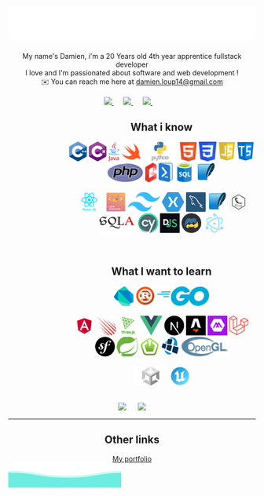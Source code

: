 <div align="center">
    <h1> <img src="src/images/style/welcome.svg" alt="Welcome to my account"> </h1>
    My name's Damien, i'm a 20 Years old 4th year apprentice fullstack developer <br />
    I love and I'm passionated about software and web development ! <br />
    ✉️ You can reach me here at <a href="mailto:damien.loup14@gmail.com">damien.loup14@gmail.com </a> <br /> <br />
    <a href="https://www.linkedin.com/in/damien-loup-797a94257/">
        <img src="https://img.shields.io/badge/-Damien%20Loup-blue?style=flat-square&logo=Linkedin&logoColor=white&link=https://www.linkedin.com/in/damien-loup-797a94257/" />
    </a>&nbsp;&nbsp;&nbsp;&nbsp;
    <a href="mailto:damien.loup14@gmail.com">
        <img src="https://img.shields.io/badge/-damien.loup@gmail.com-red?style=flat-square&logo=Gmail&logoColor=white&link=mailto:damien.loup14@gmail.com" />
    </a>&nbsp;&nbsp;&nbsp;&nbsp;
    <a href="https://github.com/dam277">
        <img src="https://img.shields.io/badge/-dam277-black?style=flat-square&logo=Github&logoColor=white&link=https://github.com/dam277" />
    </a>&nbsp;&nbsp;&nbsp;&nbsp;
</div>
<div align="center">
    <div>
        <dl><dd><dl><dd><dl><dd>
        <h2> What i know </h2>
        <!-- Languages -->
        <div>
            <img height="40" src="src/images/Cpp.png" />
            <img height="40" src="src/images/Csharp.png" />
            <img height="40" src="src/images/Java.png" />
            <img height="40" src="src/images/Swift.png" />
            <img height="40" src="src/images/Python.png" />
            <img height="40" src="src/images/Html.png" />
            <img height="40" src="src/images/Css.png" />
            <img height="40" src="src/images/Javascript.png" />
            <img height="40" src="src/images/Typescript.png" />
            <img height="40" src="src/images/Php.png" />
            <img height="40" src="src/images/Blade.png" />
            <img height="40" src="src/images/Powershell.png" />
            <img height="40" src="src/images/Sql.png" />
            <img height="40" src="src/images/Sqlite.png" />
        </div><br />
        <!-- Libraries / Frameworks -->
        <div>
            <img height="40" src="src/images/React.png" />
            <img height="40" src="src/images/StyledComponents.png" />
            <img height="40" src="src/images/Tailwind.png" />
            <img height="40" src="src/images/Xamarin.png" />
            <img height="40" src="src/images/Mysql.png" />
            <img height="40" src="src/images/Sqlite.png" />
            <img height="40" src="src/images/Flask.png" />
            <img height="40" src="src/images/Sqlalchemy.png" />
            <img height="40" src="src/images/Cypress.png" />
            <img height="40" src="src/images/DiscordJs.png" />
            <img height="40" src="src/images/DiscordPy.png" />
            <img height="40" src="src/images/Electron.png" />
        </div><br />
        <!-- Engines -->
        <div>
        </div><br />
        <h2> What I want to learn </h2>
        <!-- Languages -->
        <div>
            <img height="40" src="src/images/Dart.png" />
            <img height="40" src="src/images/Rust.png" />
            <img height="40" src="src/images/Go.png" />
        </div><br />
        <!-- Libraries / Frameworks -->
        <div>
            <img height="40" src="src/images/Angular.png" />
            <img height="40" src="src/images/Meteor.png" />
            <img height="40" src="src/images/Three.png" />
            <img height="40" src="src/images/Vue.png" />
            <img height="40" src="src/images/Next.png" />
            <img height="40" src="src/images/Astro.png" />
            <img height="40" src="src/images/Maui.png" />
            <img height="40" src="src/images/Laravel.png" />
            <img height="40" src="src/images/Symfony.png" />
            <img height="40" src="src/images/Spring.png" />
            <img height="40" src="src/images/Sfml.png" />
            <img height="40" src="src/images/Lwjgl.png" />
            <img height="40" src="src/images/OpenGl.png" />
        </div><br />
        <!-- Engines -->
        <div>
            <img height="40" src="src/images/Unity.png" />
            <img height="40" src="src/images/UnrealEngine.png" />
        </div>
        </dd></dl></dd></dl></dd></dl>
    </div>
    <br />
    <img width="45%" src="https://github-readme-stats.vercel.app/api?username=dam277&show_icons=true&theme=dracula&line_height=33" />
    &nbsp;&nbsp;&nbsp;&nbsp;
    <img width="45%" src="https://github-readme-stats.vercel.app/api/top-langs/?username=dam277&theme=nord&layout=compact">
</div>
<hr />
<div align="center">
    <h2> Other links </h2>
    <a href="https://dam277.github.io/dam277/">My portfolio</a>
</div>
<img src="https://github.com/dam277/dam277/blob/master/src/images/style/footer.svg" />
